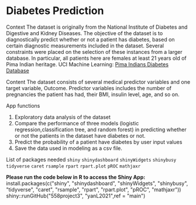 # Diabetes Prediction

Context
The dataset is originally from the National Institute of Diabetes and Digestive and Kidney Diseases. The objective of the dataset is to diagnostically predict whether or not a patient has diabetes, based on certain diagnostic measurements included in the dataset. Several constraints were placed on the selection of these instances from a larger database. In particular, all patients here are females at least 21 years old of Pima Indian heritage. UCI Machine Learning: [Pima Indians Diabetes Database](https://www.kaggle.com/uciml/pima-indians-diabetes-database)

Content
The dataset consists of several medical predictor variables and one target variable, Outcome. Predictor variables includes the number of pregnancies the patient has had, their BMI, insulin level, age, and so on.

App functions
1. Exploratory data analysis of the dataset
2. Compare the performance of three models (logistic regression,classification tree, and random forest) in predicting whether or not the patients in the dataset have diabetes or not.
3. Predict the probability of a patient have diabetes by user input values
4. Save the data used in modeling as a csv file.


List of packages needed
`shiny`
`shinydashboard`
`shinyWidgets`
`shinybusy`
`tidyverse`
`caret`
`rsample`
`rpart`
`rpart.plot`
`pROC`
`mathjaxr`

**Please run the code below in R to access the Shiny App:**<br />
install.packages(c("shiny", "shinydashboard", "shinyWidgets", "shinybusy", "tidyverse", "caret", "rsample", "rpart", "rpart.plot", "pROC", "mathjaxr"))<br />
shiny::runGitHub("558project3", "yanL2021",ref = "main")
